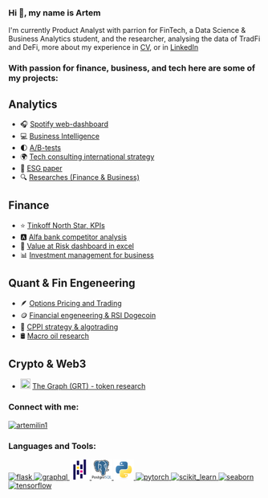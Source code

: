 ### Hi 👋, my name is Artem

I'm currently Product Analyst with parrion for FinTech, a Data Science & Business Analytics student, and the researcher, analysing the data of TradFi and DeFi, more about my experience in [CV](https://github.com/ArtemIlinn/my_CV/blob/main/CV%20Artem%20Ilin.pdf), or in [LinkedIn](https://www.linkedin.com/in/artemilin1/)
<!--
**ArtemIlinn/ArtemIlinn** is a ✨ _special_ ✨ repository because its `README.md` (this file) appears on your GitHub profile.
-->

### With passion for finance, business, and tech here are some of my projects:

## Analytics
- 🎧 [Spotify web-dashboard](https://github.com/ArtemIlinn/spotifysongs)
- 💻 [Business Intelligence](https://github.com/ArtemIlinn/business-intelligence)
- 🌓 [A/B-tests](https://github.com/ArtemIlinn/AB)
- 🌍 [Tech consulting international strategy](https://github.com/ArtemIlinn/Research/blob/main/Edison%20Dubai-Moscow%20Strategy.pdf)
- 🌱 [ESG paper](https://github.com/ArtemIlinn/Research/blob/main/Green%20Investing%20and%20Business%20Ecosystems_%20New%20strategies%20for%20international%20business.pdf)
- 🔍 [Researches (Finance & Business)](https://github.com/ArtemIlinn/Research)
  
## Finance
- ⭐️ [Tinkoff North Star, KPIs](https://github.com/ArtemIlinn/Research/blob/main/Tinkoff%20North%20Star%20PDF.pdf)
- 🅰️ [Alfa bank competitor analysis](https://github.com/ArtemIlinn/Research/blob/main/report%20Alfa%2023.pdf)
- 🌋 [Value at Risk dashboard in excel](https://github.com/ArtemIlinn/ValueAtRisk)
- 📊 [Investment management for business](https://github.com/ArtemIlinn/Investment-Management)
  
## Quant & Fin Engeneering 
- 🪶 [Options Pricing and Trading](https://github.com/ArtemIlinn/options)
- 🪙 [Financial engeneering & RSI Dogecoin](https://github.com/ArtemIlinn/Financial-Engineering)
- 🤖 [CPPI strategy & algotrading](https://github.com/ArtemIlinn/algotrading/tree/main/strategies)
- 🛢 [Macro oil research](https://github.com/ArtemIlinn/CMF_macro)

## Crypto & Web3
- <img src="https://assets.coingecko.com/coins/images/13397/large/Graph_Token.png?1696513159" width="20" height="20" /> [The Graph (GRT) - token research](https://github.com/ArtemIlinn/tokenresearch/blob/main/Graph%20Token%20(GRT).pdf)







<h3 align="left">Connect with me:</h3>
<p align="left">
<a href="https://linkedin.com/in/artemilin1" target="blank"><img align="center" src="https://raw.githubusercontent.com/rahuldkjain/github-profile-readme-generator/master/src/images/icons/Social/linked-in-alt.svg" alt="artemilin1" height="30" width="40" /></a>
</p>

<h3 align="left">Languages and Tools:</h3>
<p align="left"> <a href="https://flask.palletsprojects.com/" target="_blank" rel="noreferrer"> <img src="https://www.vectorlogo.zone/logos/pocoo_flask/pocoo_flask-icon.svg" alt="flask" width="40" height="40"/> </a> <a href="https://graphql.org" target="_blank" rel="noreferrer"> <img src="https://www.vectorlogo.zone/logos/graphql/graphql-icon.svg" alt="graphql" width="40" height="40"/> </a> <a href="https://pandas.pydata.org/" target="_blank" rel="noreferrer"> <img src="https://raw.githubusercontent.com/devicons/devicon/2ae2a900d2f041da66e950e4d48052658d850630/icons/pandas/pandas-original.svg" alt="pandas" width="40" height="40"/> </a> <a href="https://www.postgresql.org" target="_blank" rel="noreferrer"> <img src="https://raw.githubusercontent.com/devicons/devicon/master/icons/postgresql/postgresql-original-wordmark.svg" alt="postgresql" width="40" height="40"/> </a> <a href="https://www.python.org" target="_blank" rel="noreferrer"> <img src="https://raw.githubusercontent.com/devicons/devicon/master/icons/python/python-original.svg" alt="python" width="40" height="40"/> </a> <a href="https://pytorch.org/" target="_blank" rel="noreferrer"> <img src="https://www.vectorlogo.zone/logos/pytorch/pytorch-icon.svg" alt="pytorch" width="40" height="40"/> </a> <a href="https://scikit-learn.org/" target="_blank" rel="noreferrer"> <img src="https://upload.wikimedia.org/wikipedia/commons/0/05/Scikit_learn_logo_small.svg" alt="scikit_learn" width="40" height="40"/> </a> <a href="https://seaborn.pydata.org/" target="_blank" rel="noreferrer"> <img src="https://seaborn.pydata.org/_images/logo-mark-lightbg.svg" alt="seaborn" width="40" height="40"/> </a> <a href="https://www.tensorflow.org" target="_blank" rel="noreferrer"> <img src="https://www.vectorlogo.zone/logos/tensorflow/tensorflow-icon.svg" alt="tensorflow" width="40" height="40"/> </a> </p>
